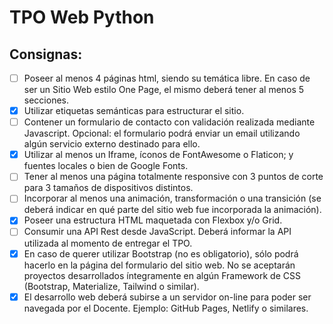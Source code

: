 # TPO Web Python

## Consignas:

- [ ] Poseer al menos 4 páginas html, siendo su temática libre. En caso de ser un Sitio
Web estilo One Page, el mismo deberá tener al menos 5 secciones.
- [x] Utilizar etiquetas semánticas para estructurar el sitio.
- [ ] Contener un formulario de contacto con validación realizada mediante Javascript.
Opcional: el formulario podrá enviar un email utilizando algún servicio externo
destinado para ello.
- [x] Utilizar al menos un Iframe, íconos de FontAwesome o Flaticon; y fuentes locales o
bien de Google Fonts.
- [ ] Tener al menos una página totalmente responsive con 3 puntos de corte para 3
tamaños de dispositivos distintos.
- [ ] Incorporar al menos una animación, transformación o una transición (se deberá
indicar en qué parte del sitio web fue incorporada la animación).
- [x] Poseer una estructura HTML maquetada con Flexbox y/o Grid.
- [ ] Consumir una API Rest desde JavaScript. Deberá informar la API utilizada al
momento de entregar el TPO.
- [x] En caso de querer utilizar Bootstrap (no es obligatorio), sólo podrá hacerlo en la
página del formulario del sitio web. No se aceptarán proyectos desarrollados
íntegramente en algún Framework de CSS (Bootstrap, Materialize, Tailwind o
similar).
- [x] El desarrollo web deberá subirse a un servidor on-line para poder ser navegada por
el Docente. Ejemplo: GitHub Pages, Netlify o similares.